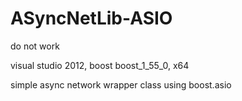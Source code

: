 ASyncNetLib-ASIO
================
do not work

visual studio 2012, boost boost_1_55_0, x64

simple async network wrapper class using boost.asio
